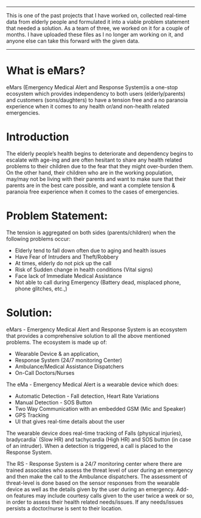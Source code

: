 ****
This is one of the past projects that I have worked on, collected real-time data from elderly people and formulated it into a viable problem statement that needed a solution. As a team of three, we worked on it for a couple of months.
I have uploaded these files as I no longer am working on it, and anyone else can take this forward with the given data.
****
# What is eMars?
eMars (Emergency Medical Alert and Response System)is a one-stop ecosystem which provides independency to both users (elderly/parents) and customers (sons/daughters) to have a tension free and a no paranoia experience when it comes to any health or/and non-health related emergencies.

# Introduction

The elderly people’s health begins to deteriorate and dependency begins to escalate with age-ing and are often hesitant to share any health related problems to their children due to the fear that they might over-burden them. On the other hand, their children who are in the working population, may/may not be living with their parents and want to make sure that their parents are in the best care possible, and want a complete tension & paranoia free experience when it comes to the cases of emergencies. 

# Problem Statement:

The tension is aggregated on both sides (parents/children) when the following problems occur: 
- Elderly tend to fall down often due to aging and health issues
- Have Fear of Intruders and Theft/Robbery
- At times, elderly do not pick up the call 
- Risk of Sudden change in health conditions (Vital signs)
- Face lack of Immediate Medical Assistance
- Not able to call during Emergency (Battery dead, misplaced phone, phone glitches, etc.,)

# Solution:

eMars - Emergency Medical Alert and Response System is an ecosystem that provides a comprehensive solution to all the above mentioned problems.
The ecosystem is made up of:
- Wearable Device & an application, 
- Response System (24/7 monitoring Center)
- Ambulance/Medical Assistance Dispatchers 
- On-Call Doctors/Nurses 

The eMa - Emergency Medical Alert is a wearable device which does:
- Automatic Detection - Fall detection, Heart Rate Variations
- Manual Detection - SOS Button
- Two Way Communication with an embedded GSM (Mic and Speaker)
- GPS Tracking
- UI that gives real-time details about the user

The wearable device does real-time tracking of Falls (physical injuries), bradycardia` (Slow HR) and tachycardia (High HR) and SOS button (in case of an intruder). When a detection is triggered, a call is placed to the Response System.

The RS - Response System is a 24/7 monitoring center where there are trained associates who assess the threat level of user during an emergency and then make the call to the Ambulance dispatchers. The assessment of threat-level is done based on the sensor responses from the wearable device as well as the details given by the user during an emergency. 
Add-on features may include courtesy calls given to the user twice a week or so, in order to assess their health related needs/issues. If any needs/issues persists a doctor/nurse is sent to their location.
